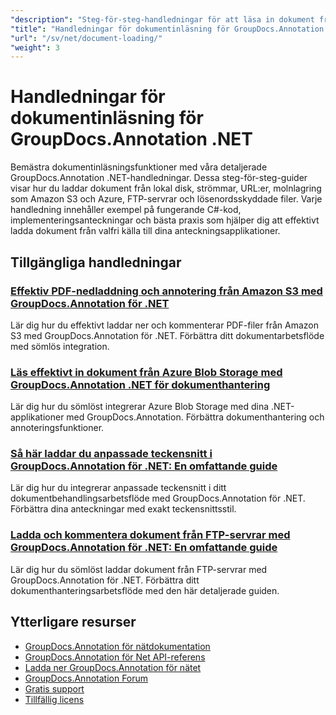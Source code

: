 ```yaml
---
"description": "Steg-för-steg-handledningar för att läsa in dokument från olika källor med GroupDocs.Annotation för .NET."
"title": "Handledningar för dokumentinläsning för GroupDocs.Annotation .NET"
"url": "/sv/net/document-loading/"
"weight": 3
---
```


# Handledningar för dokumentinläsning för GroupDocs.Annotation .NET

Bemästra dokumentinläsningsfunktioner med våra detaljerade GroupDocs.Annotation .NET-handledningar. Dessa steg-för-steg-guider visar hur du laddar dokument från lokal disk, strömmar, URL:er, molnlagring som Amazon S3 och Azure, FTP-servrar och lösenordsskyddade filer. Varje handledning innehåller exempel på fungerande C#-kod, implementeringsanteckningar och bästa praxis som hjälper dig att effektivt ladda dokument från valfri källa till dina anteckningsapplikationer.

## Tillgängliga handledningar

### [Effektiv PDF-nedladdning och annotering från Amazon S3 med GroupDocs.Annotation för .NET](./download-annotate-pdfs-s3-groupdocs-dotnet/)
Lär dig hur du effektivt laddar ner och kommenterar PDF-filer från Amazon S3 med GroupDocs.Annotation för .NET. Förbättra ditt dokumentarbetsflöde med sömlös integration.

### [Läs effektivt in dokument från Azure Blob Storage med GroupDocs.Annotation .NET för dokumenthantering](./load-documents-azure-blob-groupdocs-annotation-dotnet/)
Lär dig hur du sömlöst integrerar Azure Blob Storage med dina .NET-applikationer med GroupDocs.Annotation. Förbättra dokumenthantering och annoteringsfunktioner.

### [Så här laddar du anpassade teckensnitt i GroupDocs.Annotation för .NET: En omfattande guide](./master-custom-font-loading-groupdocs-annotation-dotnet/)
Lär dig hur du integrerar anpassade teckensnitt i ditt dokumentbehandlingsarbetsflöde med GroupDocs.Annotation för .NET. Förbättra dina anteckningar med exakt teckensnittsstil.

### [Ladda och kommentera dokument från FTP-servrar med GroupDocs.Annotation för .NET: En omfattande guide](./groupdocs-annotation-net-load-from-ftp/)
Lär dig hur du sömlöst laddar dokument från FTP-servrar med GroupDocs.Annotation för .NET. Förbättra ditt dokumenthanteringsarbetsflöde med den här detaljerade guiden.

## Ytterligare resurser

- [GroupDocs.Annotation för nätdokumentation](https://docs.groupdocs.com/annotation/net/)
- [GroupDocs.Annotation för Net API-referens](https://reference.groupdocs.com/annotation/net/)
- [Ladda ner GroupDocs.Annotation för nätet](https://releases.groupdocs.com/annotation/net/)
- [GroupDocs.Annotation Forum](https://forum.groupdocs.com/c/annotation)
- [Gratis support](https://forum.groupdocs.com/)
- [Tillfällig licens](https://purchase.groupdocs.com/temporary-license/)